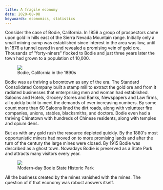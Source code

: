 ```yaml
---
title: A fragile economy
date: 2020-08-08
keywoards: economics, statistics
---
```


Consider the case of Bodie, California. In 1859 a group of prospectors came
upon gold in hills east of the Sierra Nevada Mountain range. Initially only a
small mining camp was established since interest in the area was low, until in
1876 a tunnel caved in and revealed a promising vein of gold ore. Thousands of
"forty-niners" flocked to Bodie and just three years later the town had grown to a
population of 10,000.

<figure>
  <img src="https://upload.wikimedia.org/wikipedia/commons/thumb/c/c2/Bodie_California_c1890.jpg/1280px-Bodie_California_c1890.jpg"
  class="opening-cover-image"/>
  <figcaption> Bodie, California in the 1890s </figcaption>
</figure>

Bodie was as thriving a boomtown as any of the era. The Standard Consolidated
Company built a stamp mill to extract the gold ore and from it radiated
businesses that enterprising men and woman had established. Saloons and Hotels,
Grocery Stores and Banks, Newspapers and Law firms, all quickly build to meet
the demands of ever increasing numbers. By some count more than 60 Saloons
lined the dirt roads, along with volunteer fire companies, unions, stables,
blacksmiths, and doctors. Bodie even had a thriving Chinatown with hundreds
of Chinese residents, along with temples and opium dens.

But as with any gold rush the resource depleted quickly. By the 1880's most
opportunistic miners had moved on to more promising lands and after the turn
of the century the large mines were closed. By 1915 Bodie was described as a
ghost town. Nowadays Bodie is preserved as a State Park and attracts many 
visitors every year.

<figure>
  <img src="https://www.visitmammoth.com/sites/default/files/images/trip_ideas/hero_images/bodie-state-park.jpg"
  class="opening-cover-image"/>
  <figcaption> Modern-day Bodie State Historic Park</figcaption>
</figure>

All the business created by the mines vanished with the mines. The question
of if that economy was robust answers itself. 
